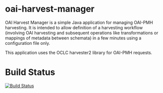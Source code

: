 oai-harvest-manager
===================


OAI Harvest Manager is a simple Java application for managing OAI-PMH
harvesting. It is intended to allow definition of a harvesting
workflow (involving OAI harvesting and subsequent operations like
transformations or mappings of metadata between schemata) in a few
minutes using a configuration file only.

This application uses the OCLC harvester2 library for OAI-PMH requests.


# Build Status

[![Build Status](https://travis-ci.org/TheLanguageArchive/oai-harvest-manager.png?branch=master)](https://travis-ci.org/TheLanguageArchive/oai-harvest-manager)
